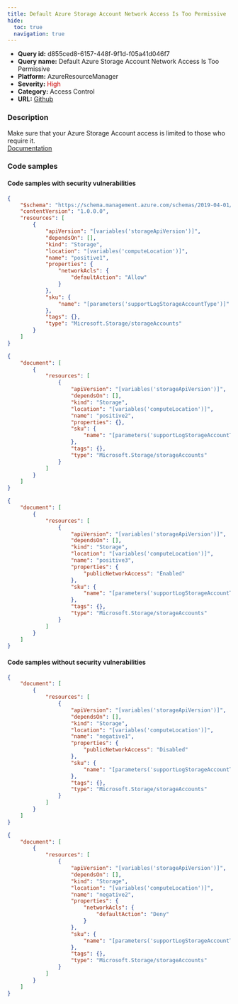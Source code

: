 ```yaml
---
title: Default Azure Storage Account Network Access Is Too Permissive
hide:
  toc: true
  navigation: true
---
```


<style>
  .highlight .hll {
    background-color: #ff171742;
  }
  .md-content {
    max-width: 1100px;
    margin: 0 auto;
  }
</style>

-   **Query id:** d855ced8-6157-448f-9f1d-f05a41d046f7
-   **Query name:** Default Azure Storage Account Network Access Is Too Permissive
-   **Platform:** AzureResourceManager
-   **Severity:** <span style="color:#C00">High</span>
-   **Category:** Access Control
-   **URL:** [Github](https://github.com/Checkmarx/kics/tree/master/assets/queries/azureResourceManager/default_azure_storage_account_network_access_is_too_permissive)

### Description
Make sure that your Azure Storage Account access is limited to those who require it.<br>
[Documentation](https://learn.microsoft.com/en-us/azure/templates/microsoft.storage/storageaccounts)

### Code samples
#### Code samples with security vulnerabilities
```json title="Positive test num. 1 - json file" hl_lines="13"
{
    "$schema": "https://schema.management.azure.com/schemas/2019-04-01/deploymentTemplate.json#",
    "contentVersion": "1.0.0.0",
    "resources": [
        {
            "apiVersion": "[variables('storageApiVersion')]",
            "dependsOn": [],
            "kind": "Storage",
            "location": "[variables('computeLocation')]",
            "name": "positive1",
            "properties": {
                "networkAcls": {
                    "defaultAction": "Allow"
                }
            },
            "sku": {
                "name": "[parameters('supportLogStorageAccountType')]"
            },
            "tags": {},
            "type": "Microsoft.Storage/storageAccounts"
        }
    ]
}
```
```json title="Positive test num. 2 - json file" hl_lines="11"
{
    "document": [
        {
            "resources": [
                {
                    "apiVersion": "[variables('storageApiVersion')]",
                    "dependsOn": [],
                    "kind": "Storage",
                    "location": "[variables('computeLocation')]",
                    "name": "positive2",
                    "properties": {},
                    "sku": {
                        "name": "[parameters('supportLogStorageAccountType')]"
                    },
                    "tags": {},
                    "type": "Microsoft.Storage/storageAccounts"
                }
            ]
        }
    ]
}
```
```json title="Positive test num. 3 - json file" hl_lines="12"
{
    "document": [
        {
            "resources": [
                {
                    "apiVersion": "[variables('storageApiVersion')]",
                    "dependsOn": [],
                    "kind": "Storage",
                    "location": "[variables('computeLocation')]",
                    "name": "positive3",
                    "properties": {
                        "publicNetworkAccess": "Enabled"
                    },
                    "sku": {
                        "name": "[parameters('supportLogStorageAccountType')]"
                    },
                    "tags": {},
                    "type": "Microsoft.Storage/storageAccounts"
                }
            ]
        }
    ]
}
```


#### Code samples without security vulnerabilities
```json title="Negative test num. 1 - json file"
{
    "document": [
        {
            "resources": [
                {
                    "apiVersion": "[variables('storageApiVersion')]",
                    "dependsOn": [],
                    "kind": "Storage",
                    "location": "[variables('computeLocation')]",
                    "name": "negative1",
                    "properties": {
                        "publicNetworkAccess": "Disabled"
                    },
                    "sku": {
                        "name": "[parameters('supportLogStorageAccountType')]"
                    },
                    "tags": {},
                    "type": "Microsoft.Storage/storageAccounts"
                }
            ]
        }
    ]
}
```
```json title="Negative test num. 2 - json file"
{
    "document": [
        {
            "resources": [
                {
                    "apiVersion": "[variables('storageApiVersion')]",
                    "dependsOn": [],
                    "kind": "Storage",
                    "location": "[variables('computeLocation')]",
                    "name": "negative2",
                    "properties": {
                        "networkAcls": {
                            "defaultAction": "Deny"
                        }
                    },
                    "sku": {
                        "name": "[parameters('supportLogStorageAccountType')]"
                    },
                    "tags": {},
                    "type": "Microsoft.Storage/storageAccounts"
                }
            ]
        }
    ]
}
```
